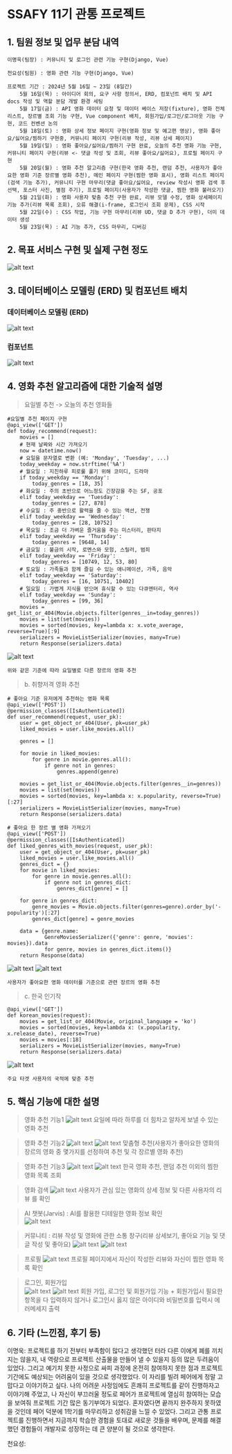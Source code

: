 # SSAFY 11기 관통 프로젝트

## 1. 팀원 정보 및 업무 분담 내역
    이명욱(팀장) : 커뮤니티 및 로그인 관련 기능 구현(Django, Vue)

    천요성(팀원) : 영화 관련 기능 구현(Django, Vue)

    프로젝트 기간 : 2024년 5월 16일 ~ 23일 (8일간)
        5월 16일(목) : 아이디어 회의, 요구 사항 정의서, ERD, 컴포넌트 배치 및 API docs 작성 및 역할 분담 개발 환경 세팅
        5월 17일(금) : API 영화 데이터 요청 및 데이터 베이스 저장(fixture), 영화 전체 리스트, 장르별 조회 기능 구현, Vue component 배치, 회원가입/로그인/로그아웃 기능 구현, 코드 컨벤션 논의
        5월 18일(토) : 영화 상세 정보 페이지 구현(영화 정보 및 예고편 영상), 영화 좋아요/싫어요/찜하기 구현중, 커뮤니티 페이지 구현(리뷰 작성, 리뷰 상세 페이지)
        5월 19일(일) : 영화 좋아요/싫어요/찜하기 구현 완료, 오늘의 추천 영화 기능 구현, 커뮤니티 페이지 구현(리뷰 <- 댓글 작성 및 조회, 리뷰 좋아요/싫어요), 프로필 페이지 구현
        5월 20일(월) : 영화 추천 알고리즘 구현(한국 영화 추천, 랜덤 추천, 사용자가 좋아요한 영화 기준 장르별 영화 추천), 메인 페이지 구현(찜한 영화 표시), 영화 리스트 페이지(검색 기능 추가), 커뮤니티 구현 마무리(댓글 좋아요/싫어요, review 작성시 영화 검색 후 선택, 포스터 사진, 별점 주기), 프로필 페이지(사용자가 작성한 댓글, 찜한 영화 불러오기)
        5월 21일(화) : 영화 사용자 맞춤 추천 구현 완료, 리뷰 모델 수정, 영화 상세페이지 기능 추가(리뷰 목록 조회), 오류 해결(i-frame, 로그인시 조회 문제), CSS 시작
        5월 22일(수) : CSS 작업, 기능 구현 마무리(리뷰 UD, 댓글 D 추가 구현), 더미 데이터 생성
        5월 23일(목) : AI 기능 추가, CSS 마무리, 디버깅

## 2. 목표 서비스 구현 및 실제 구현 정도
![alt text](README/requirement.png)

## 3. 데이터베이스 모델링 (ERD) 및 컴포넌트 배치
### 데이터베이스 모델링 (ERD)
![alt text](README/D_ERD.png)
### 컴포넌트
![alt text](README/D_component.jpg)

## 4. 영화 추천 알고리즘에 대한 기술적 설명
>요일별 추천 -> 오늘의 추천 영화들
  
```
#요일별 추천 페이지 구현
@api_view(['GET'])
def today_recommend(request):
    movies = []
    # 현재 날짜와 시간 가져오기
    now = datetime.now()
    # 요일을 문자열로 변환 (예: 'Monday', 'Tuesday', ...)
    today_weekday = now.strftime('%A')
    # 월요일 : 지친하루 피로룰 풀기 위해 코미디, 드라마
    if today_weekday == 'Monday':
        today_genres = [18, 35]
    # 화요일 : 주의 초반으로 어느정도 긴장감을 주는 SF, 공포
    elif today_weekday == 'Tuesday':
        today_genres = [27, 878]
    # 수요일 : 주 중반으로 활력을 줄 수 있는 액션, 전쟁
    elif today_weekday == 'Wednesday':
        today_genres = [28, 10752]
    # 목요일 : 조금 더 가벼운 즐거움을 주는 미스터리, 판타지
    elif today_weekday == 'Thursday':
        today_genres = [9648, 14]
    # 금요일 : 불금의 시작, 로멘스와 모험, 스릴러, 범죄
    elif today_weekday == 'Friday':
        today_genres = [10749, 12, 53, 80]
    # 토요일 : 가족들과 함께 즐길 수 있는 애니메이션, 가족, 음악
    elif today_weekday == 'Saturday':
        today_genres = [16, 10751, 10402]
    # 일요일 : 가볍게 지식을 얻으며 휴식할 수 있는 다큐멘터리, 역사
    elif today_weekday == 'Sunday':
        today_genres = [99, 36]
    movies = get_list_or_404(Movie.objects.filter(genres__in=today_genres))
    movies = list(set(movies))
    movies = sorted(movies, key=lambda x: x.vote_average, reverse=True)[:9]
    serializers = MovieListSerializer(movies, many=True)
    return Response(serializers.data)
```
  ![alt text](README/recommend.png)

    위와 같은 기준에 따라 요일별로 다른 장르의 영화 추천

>b. 취향저격 영화 추천
```
# 좋아요 기준 유저에게 추천하는 영화 목록
@api_view(['POST'])
@permission_classes([IsAuthenticated])
def user_recommend(request, user_pk):
    user = get_object_or_404(User, pk=user_pk)
    liked_movies = user.like_movies.all()
    
    genres = []

    for movie in liked_movies:
        for genre in movie.genres.all():
            if genre not in genres:
                genres.append(genre)
    
    movies = get_list_or_404(Movie.objects.filter(genres__in=genres))
    movies = list(set(movies))
    movies = sorted(movies, key=lambda x: x.popularity, reverse=True)[:27]
    serializers = MovieListSerializer(movies, many=True)
    return Response(serializers.data)

# 좋아요 한 장르 별 영화 가져오기
@api_view(['POST'])
@permission_classes([IsAuthenticated])
def liked_genres_with_movies(request, user_pk):
    user = get_object_or_404(User, pk=user_pk)
    liked_movies = user.like_movies.all()
    genres_dict = {}
    for movie in liked_movies:
        for genre in movie.genres.all():
            if genre not in genres_dict:
                genres_dict[genre] = []
    
    for genre in genres_dict:
        genre_movies = Movie.objects.filter(genres=genre).order_by('-popularity')[:27]
        genres_dict[genre] = genre_movies

    data = {genre.name:
            GenreMoviesSerializer({'genre': genre, 'movies': movies}).data
            for genre, movies in genres_dict.items()}
    return Response(data)
```

  ![alt text](README/recommend.png)
  ![alt text](README/image-10.png)

    사용자가 좋아요한 영화 데이터를 기준으로 관련 장르의 영화 추천

>c. 한국 인기작
```
@api_view(['GET'])
def korean_movies(request):
    movies = get_list_or_404(Movie, original_language = 'ko')
    movies = sorted(movies, key=lambda x: (x.popularity, x.release_date), reverse=True)
    movies = movies[:18]
    serializers = MovieListSerializer(movies, many=True)
    return Response(serializers.data)
```
  ![alt text](README/korea.png)

    주요 타겟 사용자의 국적에 맞춘 추천

## 5. 핵심 기능에 대한 설명

>영화 추천 기능1
![alt text](README/image-2.png)
    요일에 따라 하루를 더 힘차고 알차게 보낼 수 있는 영화 추천

> 영화 추천 기능2
![alt text](README/image-1.png)
![alt text](README/image-8.png)
    맞춤형 추천(사용자가 좋아요한 영화의 장르의 영화 중 몇가지를 선정하여 추천 및 각 장르별 영화 추천)

> 영화 추천 기능3
![alt text](README/image-12.png)
![alt text](README/image-11.png)
    한국 영화 추천, 랜덤 추천 이외의 찜한 영화 목록 조회

> 영화 검색
![alt text](README/image.png)
    사용자가 관심 있는 영화의 상세 정보 및 다른 사용자의 리뷰 를 확인

> AI 챗봇(Jarvis) : AI를 활용한 디테일한 영화 정보 확인 <br>
![alt text](README/image-3.png)
    

> 커뮤니티 : 리뷰 작성 및 영화에 관한 소통 창구(리뷰 상세보기, 좋아요 기능 및 댓글 작성 및 좋아요)
![alt text](README/image-4.png)
![alt text](README/image-9.png)
    

> 프로필
![alt text](README/image-5.png)
    프로필 페이지에서 자신이 작성한 리뷰와 자신이 찜한 영화 목록 확인

> 로그인, 회원가입<br>
![alt text](README/image-6.png)
![alt text](README/image-7.png)
    회원 가입, 로그인 및 회원가입 기능 + 
    회원가입시 필요한 항목을 다 입력하지 않거나 로그인시 옳지 않은 아이디와 비밀번호를 입력시 에러메세지 출력

## 6. 기타 (느낀점, 후기 등)

이명욱: 프로젝트를 하기 전부터 부족함이 많다고 생각했던 터라 다른 이에게 폐를 끼치지는 않을지, 내 역량으로 프로젝트 산출물을 만들어 낼 수 있을지 등의 많은 두려움이 있었다. 그리고 예기치 못한 사정으로 싸피 과정에 온전히 참여하지 못한 점과 프로젝트 기간에도 예상되는 어려움이 있을 것으로 생각했었다. 이 자리를 빌려 페어에게 정말 고맙다고 이야기하고 싶다. 나의 어려운 사정임에도 흔쾌히 프로젝트를 같이 진행하자고 이야기해 주었고, 나 자신이 부끄러울 정도로 페어가 프로젝트에 열심히 참여하는 모습을 보여줘 프로젝트 기간 많은 동기부여가 되었다. 혼자였다면 끝까지 완주하지 못하였을 것인데 페어 덕분에 1학기를 마무리하고 성취감을 느낄 수 있었다. 그리고 관통 프로젝트를 진행하면서 지금까지 학습한 경험을 토대로 새로운 것들을 배우며, 문제를 해결했던 경험들이 개발자로 성장하는 데 큰 양분이 될 것으로 생각한다.

천요성: